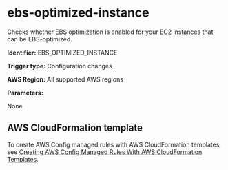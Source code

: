 # ebs\-optimized\-instance<a name="ebs-optimized-instance"></a>

Checks whether EBS optimization is enabled for your EC2 instances that can be EBS\-optimized\. 

**Identifier:** EBS\_OPTIMIZED\_INSTANCE

**Trigger type:** Configuration changes

**AWS Region:** All supported AWS regions

**Parameters:**

None  

## AWS CloudFormation template<a name="w29aac11c33c17b7d125c15"></a>

To create AWS Config managed rules with AWS CloudFormation templates, see [Creating AWS Config Managed Rules With AWS CloudFormation Templates](aws-config-managed-rules-cloudformation-templates.md)\.